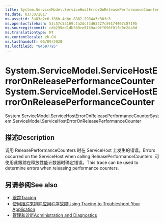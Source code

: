 ```yaml
---
title: System.ServiceModel.ServiceHostErrorOnReleasePerformanceCounter
ms.date: 03/30/2017
ms.assetid: 5a83a2c6-f86b-4dbe-8882-2984a3c38fc3
ms.openlocfilehash: 53c57c53169c7a2dcf3d63227c56174407c87195
ms.sourcegitcommit: cdb295dd1db589ce5169ac9ff096f01fd0c2da9d
ms.translationtype: MT
ms.contentlocale: zh-CN
ms.lasthandoff: 06/09/2020
ms.locfileid: "84597795"
---
```

# <a name="systemservicemodelservicehosterroronreleaseperformancecounter"></a><span data-ttu-id="5a72e-102">System.ServiceModel.ServiceHostErrorOnReleasePerformanceCounter</span><span class="sxs-lookup"><span data-stu-id="5a72e-102">System.ServiceModel.ServiceHostErrorOnReleasePerformanceCounter</span></span>
<span data-ttu-id="5a72e-103">System.ServiceModel.ServiceHostErrorOnReleasePerformanceCounter</span><span class="sxs-lookup"><span data-stu-id="5a72e-103">System.ServiceModel.ServiceHostErrorOnReleasePerformanceCounter</span></span>  
  
## <a name="description"></a><span data-ttu-id="5a72e-104">描述</span><span class="sxs-lookup"><span data-stu-id="5a72e-104">Description</span></span>  
 <span data-ttu-id="5a72e-105">调用 ReleasePerformanceCounters 时在 ServiceHost 上发生的错误。</span><span class="sxs-lookup"><span data-stu-id="5a72e-105">Errors occurred on the ServiceHost when calling ReleasePerformanceCounters.</span></span> <span data-ttu-id="5a72e-106">可使用此跟踪在释放性能计数器时确定错误。</span><span class="sxs-lookup"><span data-stu-id="5a72e-106">This trace can be used to determine errors when releasing performance counters.</span></span>  
  
## <a name="see-also"></a><span data-ttu-id="5a72e-107">另请参阅</span><span class="sxs-lookup"><span data-stu-id="5a72e-107">See also</span></span>

- [<span data-ttu-id="5a72e-108">跟踪</span><span class="sxs-lookup"><span data-stu-id="5a72e-108">Tracing</span></span>](index.md)
- [<span data-ttu-id="5a72e-109">使用跟踪来排除应用程序故障</span><span class="sxs-lookup"><span data-stu-id="5a72e-109">Using Tracing to Troubleshoot Your Application</span></span>](using-tracing-to-troubleshoot-your-application.md)
- [<span data-ttu-id="5a72e-110">管理和诊断</span><span class="sxs-lookup"><span data-stu-id="5a72e-110">Administration and Diagnostics</span></span>](../index.md)
